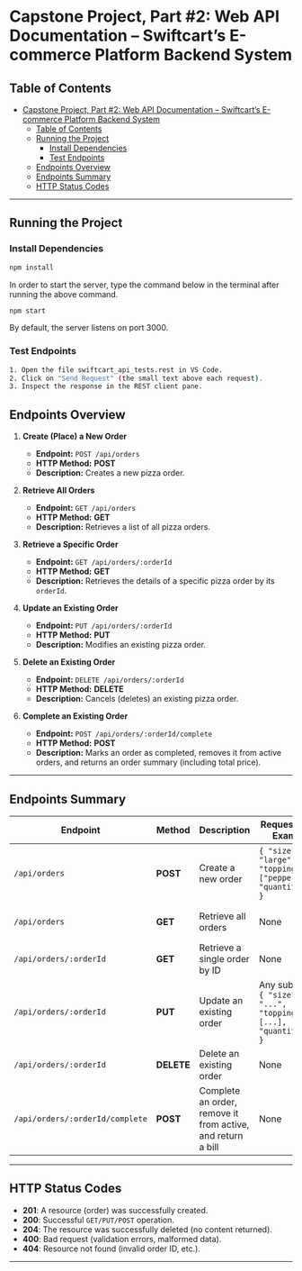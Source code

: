 # Capstone Project, Part #2: Web API Documentation – Swiftcart’s E-commerce Platform Backend System

## Table of Contents

- [Capstone Project, Part #2: Web API Documentation – Swiftcart’s E-commerce Platform Backend System](#capstone-project-part-2-web-api-documentation--swiftcarts-e-commerce-platform-backend-system)
  - [Table of Contents](#table-of-contents)
  - [Running the Project](#running-the-project)
    - [Install Dependencies](#install-dependencies)
    - [Test Endpoints](#test-endpoints)
  - [Endpoints Overview](#endpoints-overview)
  - [Endpoints Summary](#endpoints-summary)
  - [HTTP Status Codes](#http-status-codes)

---

## Running the Project

### Install Dependencies

```bash
npm install
```

In order to start the server, type the command below in the terminal after running the above command.

```bash
npm start
```

By default, the server listens on port 3000.

### Test Endpoints

```bash
1. Open the file swiftcart_api_tests.rest in VS Code.
2. Click on "Send Request" (the small text above each request).
3. Inspect the response in the REST client pane.
```

## Endpoints Overview

1. **Create (Place) a New Order**  
   - **Endpoint:** `POST /api/orders`  
   - **HTTP Method:** **POST**  
   - **Description:** Creates a new pizza order.

2. **Retrieve All Orders**  
   - **Endpoint:** `GET /api/orders`  
   - **HTTP Method:** **GET**  
   - **Description:** Retrieves a list of all pizza orders.

3. **Retrieve a Specific Order**  
   - **Endpoint:** `GET /api/orders/:orderId`  
   - **HTTP Method:** **GET**  
   - **Description:** Retrieves the details of a specific pizza order by its `orderId`.

4. **Update an Existing Order**  
   - **Endpoint:** `PUT /api/orders/:orderId`  
   - **HTTP Method:** **PUT**  
   - **Description:** Modifies an existing pizza order.

5. **Delete an Existing Order**  
   - **Endpoint:** `DELETE /api/orders/:orderId`  
   - **HTTP Method:** **DELETE**  
   - **Description:** Cancels (deletes) an existing pizza order.

6. **Complete an Existing Order**  
   - **Endpoint:** `POST /api/orders/:orderId/complete`  
   - **HTTP Method:** **POST**  
   - **Description:** Marks an order as completed, removes it from active orders, and returns an order summary (including total price).

---

## Endpoints Summary

| **Endpoint**                     | **Method** | **Description**                                                 | **Request Body Example**                                            | **Response**                                    |
|---------------------------------|-----------|-----------------------------------------------------------------|---------------------------------------------------------------------|-------------------------------------------------|
| `/api/orders`                   | **POST**   | Create a new order                                              | `{ "size": "large", "toppings": ["pepperoni"], "quantity": 2 }`     | Returns the created order object               |
| `/api/orders`                   | **GET**    | Retrieve all orders                                             | None                                                                | Returns array of orders                        |
| `/api/orders/:orderId`          | **GET**    | Retrieve a single order by ID                                   | None                                                                | Returns the order object                       |
| `/api/orders/:orderId`          | **PUT**    | Update an existing order                                        | Any subset of `{ "size": "...", "toppings": [...], "quantity": # }` | Returns the updated order object               |
| `/api/orders/:orderId`          | **DELETE** | Delete an existing order                                        | None                                                                | Returns **204 No Content**                     |
| `/api/orders/:orderId/complete` | **POST**   | Complete an order, remove it from active, and return a bill      | None                                                                | Returns a summary with `totalPrice`            |

---

## HTTP Status Codes

- **201**: A resource (order) was successfully created.  
- **200**: Successful `GET/PUT/POST` operation.  
- **204**: The resource was successfully deleted (no content returned).  
- **400**: Bad request (validation errors, malformed data).  
- **404**: Resource not found (invalid order ID, etc.).

---
